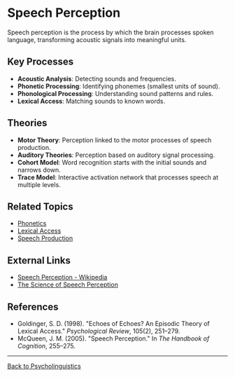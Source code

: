 # Speech Perception

Speech perception is the process by which the brain processes spoken language, transforming acoustic signals into meaningful units.

## Key Processes

- **Acoustic Analysis**: Detecting sounds and frequencies.
- **Phonetic Processing**: Identifying phonemes (smallest units of sound).
- **Phonological Processing**: Understanding sound patterns and rules.
- **Lexical Access**: Matching sounds to known words.


## Theories

- **Motor Theory**: Perception linked to the motor processes of speech production.
- **Auditory Theories**: Perception based on auditory signal processing.
- **Cohort Model**: Word recognition starts with the initial sounds and narrows down.
- **Trace Model**: Interactive activation network that processes speech at multiple levels.


## Related Topics

- [Phonetics](../../Language/Inner-Structure/Phonetics/Phonetics.md)
- [Lexical Access](Lexical-Access.md)
- [Speech Production](Speech-Production.md)

## External Links

- [Speech Perception - Wikipedia](https://en.wikipedia.org/wiki/Speech_perception)
- [The Science of Speech Perception](https://www.ncbi.nlm.nih.gov/pmc/articles/PMC2835386/)

## References

- Goldinger, S. D. (1998). "Echoes of Echoes? An Episodic Theory of Lexical Access." *Psychological Review*, 105(2), 251–279.
- McQueen, J. M. (2005). "Speech Perception." In *The Handbook of Cognition*, 255–275.

---

[Back to Psycholinguistics](README.md)
